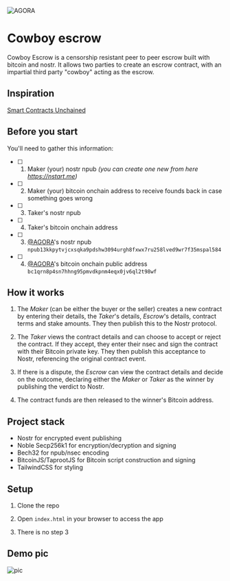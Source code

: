 ![AGORA](https://m.stacker.news/86894)

# Cowboy escrow
Cowboy Escrow is a censorship resistant peer to peer escrow built with bitcoin and nostr. It allows two parties to create an escrow contract, with an impartial third party "cowboy" acting as the escrow.

## Inspiration

[Smart Contracts Unchained](https://zmnscpxj.github.io/bitcoin/unchained.html)

## Before you start
You'll need to gather this information:
- [ ] 1. Maker (your) nostr npub _(you can create one new from here https://nstart.me)_
- [ ] 2. Maker (your) bitcoin onchain address to receive founds back in case something goes wrong
- [ ] 3. Taker's nostr npub
- [ ] 4. Taker's bitcoin onchain address
- [ ] 3. [@AGORA](https://iris.to/agora_sn)'s nostr npub `npub13kkpytvjcxsqka9pdshw3094urgh8fxwx7ru258lved9wr7f35mspal584`
- [ ] 4. [@AGORA](https://coinos.io/pay/AGORA)'s bitcoin onchain public address `bc1qrn8p4sn7hhng95pmvdkpnm4eqx0jv6ql2t98wf`


## How it works

1. The _Maker_ (can be either the buyer or the seller) creates a new contract by entering their details, the _Taker_'s details, _Escrow_'s details, contract terms and stake amounts. They then publish this to the Nostr protocol.

2. The _Taker_ views the contract details and can choose to accept or reject the contract. If they accept, they enter their nsec and sign the contract with their Bitcoin private key. They then publish this acceptance to Nostr, referencing the original contract event.

3. If there is a dispute, the _Escrow_ can view the contract details and decide on the outcome, declaring either the _Maker_ or _Taker_ as the winner by publishing the verdict to Nostr.

4. The contract funds are then released to the winner's Bitcoin address.

## Project stack

- Nostr for encrypted event publishing
- Noble Secp256k1 for encryption/decryption and signing
- Bech32 for npub/nsec encoding
- BitcoinJS/TaprootJS for Bitcoin script construction and signing
- TailwindCSS for styling

## Setup

1. Clone the repo

2. Open `index.html` in your browser to access the app

3. There is no step 3

## Demo pic

![pic](https://github.com/ArcadeLabsInc/celebrity-escrow/assets/14167547/595d78d9-6a3d-4b67-a63a-118e86d0076e)
